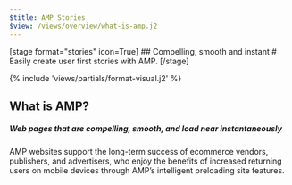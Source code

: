 ```yaml
---
$title: AMP Stories
$view: /views/overview/what-is-amp.j2
---
```


<section class="ad--stage ad--container-fluid">
[stage format="stories" icon=True]
## Compelling, smooth and instant
# Easily create user first stories with AMP.
[/stage]

{% include 'views/partials/format-visual.j2' %}
</section>

<section class="ad--content">
  <div class="ad--container-fluid">
    <div class="ad-m-copy ad-m-copy-left-small" amp-fx="fade-in fly-in-left" data-margin-start="5%" data-duration="1s" data-fly-in-distance="5%">
      <h1>What is AMP?</h1>
      <h5>Web pages that are compelling, smooth, and load near instantaneously</h5>
      <p >AMP websites support the long-term success of ecommerce vendors, publishers, and advertisers, who enjoy the benefits of increased returning users on mobile devices through AMP’s intelligent preloading site features.</p>
    </div>
  </div>
</section>
